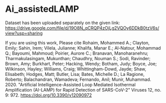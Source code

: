 # Ai_assistedLAMP

Dataset has been uploaded separately on the given link: https://drive.google.com/file/d/19O8N_qCRQP4zOjLg2VQOy6DDkB0tzV6s/view?usp=sharing

If you are using this work, Please cite 
Rohaim, Mohammed A.; Clayton, Emily; Sahin, Irem; Vilela, Julianne; Khalifa, Manar E.; Al-Natour, Mohammad Q.; Bayoumi, Mahmoud; Poirier, Aurore C.; Branavan, Manoharanehru; Tharmakulasingam, Mukunthan; Chaudhry, Nouman S.; Sodi, Ravinder; Brown, Amy; Burkhart, Peter; Hacking, Wendy; Botham, Judy; Boyce, Joe; Wilkinson, Hayley; Williams, Craig; Whittingham-Dowd, Jayde; Shaw, Elisabeth; Hodges, Matt; Butler, Lisa; Bates, Michelle D.; La Ragione, Roberto; Balachandran, Wamadeva; Fernando, Anil; Munir, Muhammad. 2020. "Artificial Intelligence-Assisted Loop Mediated Isothermal Amplification (AI-LAMP) for Rapid Detection of SARS-CoV-2" Viruses 12, no. 9: 972. https://doi.org/10.3390/v12090972
